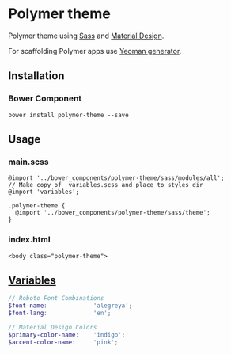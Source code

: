 # Polymer theme

Polymer theme using [Sass](http://sass-lang.com) and [Material Design](http://www.google.com/design/).

For scaffolding Polymer apps use [Yeoman generator](https://github.com/yeoman/generator-polymer).

## Installation

### Bower Component

```
bower install polymer-theme --save
```

## Usage

### main.scss

```
@import '../bower_components/polymer-theme/sass/modules/all';
// Make copy of _variables.scss and place to styles dir
@import 'variables';

.polymer-theme {
  @import '../bower_components/polymer-theme/sass/theme';
}
```

### index.html

```
<body class="polymer-theme">
```

## [Variables](https://github.com/StartPolymer/polymer-theme/blob/master/sass/_variables.scss)

```scss
// Roboto Font Combinations
$font-name:             'alegreya';
$font-lang:             'en';

// Material Design Colors
$primary-color-name:    'indigo';
$accent-color-name:     'pink';
```
